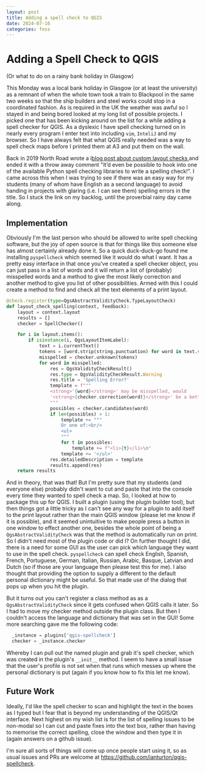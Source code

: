 ```yaml
---
layout: post
title: Adding a spell check to QGIS
date: 2024-07-16
categories: foss
---
```


# Adding a Spell Check to QGIS

(Or what to do on a rainy bank holiday in Glasgow)

This Monday was a local bank holiday in Glasgow (or at least the university) as a remnant of when the whole 
town took a train to Blackpool in the same two weeks so that the ship builders and steel works could stop in a 
coordinated fashion. As is required in the UK the weather was awful so I stayed in and being bored looked at 
my long list of possible projects. I picked one that has been kicking around on the list for a while adding a 
spell checker for QGIS. As a dyslexic I have spell checking turned on in nearly every program I enter text 
into including `vim`, `InteliJ` and my browser. So I have always felt that what QGIS really needed was a way 
to spell check maps before I printed them at A3 and put them on the wall. 

Back in 2019 North Road wrote a i[blog post about custom layout checks 
](https://north-road.com/2019/01/14/on-custom-layout-checks-in-qgis-3-6-and-how-they-can-do-your-work-for-you/) 
and ended it with a throw away comment "It’d even be possible to hook into one of the available Python spell 
checking libraries to write a spelling check!". I came across this when I was trying to see if there was an 
easy way for my students (many of whom have English as a second language) to avoid handing in projects with 
glaring (i.e. I can see them) spelling errors in the title. So I stuck the link on my backlog, until the 
proverbial rainy day came along.

## Implementation

Obviously I'm the last person who should be allowed to write spell checking software, but the joy of open 
source is that for things like this someone else has almost certainly already done it. So a quick duck-duck-go 
found me installing `pyspellcheck` which seemed like it would do what I want. It has a pretty easy interface 
in that once you've created a spell checker object, you can just pass in a list of words and it will return a 
list of (probably) misspelled words and a method to give the most likely correction and another method to give 
you list of other possibilities. Armed with this I could create a method to find and check all the text 
elements of a print layout.

```py
@check.register(type=QgsAbstractValidityCheck.TypeLayoutCheck)
def layout_check_spelling(context, feedback):
    layout = context.layout
    results = []
    checker = SpellChecker()

    for i in layout.items():
        if isinstance(i, QgsLayoutItemLabel):
            text = i.currentText()
            tokens = [word.strip(string.punctuation) for word in text.split()]
            misspelled = checker.unknown(tokens)
            for word in misspelled:
                res = QgsValidityCheckResult()
                res.type = QgsValidityCheckResult.Warning
                res.title = 'Spelling Error?'
                template = f"""
                <strong>'{word}</strong>' may be misspelled, would
                '<strong>{checker.correction(word)}</strong>' be a better choice?
                """
                possibles = checker.candidates(word)
                if len(possibles) > 1:
                    template += """
                    Or one of:<br/>
                    <ul>
                    """
                    for t in possibles:
                        template += f"<li>{t}</li>\n"
                    template += '</ul>'
                res.detailedDescription = template
                results.append(res)
    return results
```

And in theory, that was that! But I'm pretty sure that my students (and everyone else) probably didn't want to 
cut and paste that into the console every time they wanted to spell check a map. So, I looked at how to 
package this up for QGIS. I built a plugin (using the plugin builder tool), but then things got a little 
tricky as I can't see any way for a plugin to add itself to the print layout rather than the main QGIS window 
(please let me know if it is possible), and it seemed unintuitive to make people press a button in one window 
to effect another one, besides the whole point of being a `QgsAbstractValidityCheck` was that the method is 
automatically run on print. So I didn't need most of the plugin code or did I? On further thought I did, there 
is a need for some GUI as the user can pick which language they want to use in the spell check. `pyspellcheck` 
can spell check English, Spanish, French, Portuguese, German, Italian, Russian, Arabic, Basque, Latvian and 
Dutch (so if those are your language then please test this for me). I also thought that providing the option 
to supply a different to the default personal dictionary might be useful. So that made use of the dialog that 
pops up when you hit the plugin. 

But it turns out you can't register a class method as as a `QgsAbstractValidityCheck` since it gets confused 
when QGIS calls it later. So I had to move my checker method outside the plugin class. But then I couldn't 
access the language and dictionary that was set in the GUI! Some more searching gave me the following code:

```py
  _instance = plugins['qgis-spellcheck']
  checker = _instance.checker
```

Whereby I can pull out the named plugin and grab it's spell checker, which was created in the plugin's 
`__init__` method. I seem to have a small issue that the user's profile is not set when that runs which messes 
up where the personal dictionary is put (again if you know how to fix this let me know). 


## Future Work

Ideally, I'd like the spell checker to scan and highlight the text in the boxes as I typed but I fear that is 
beyond my understanding of the QGIS/Qt interface. Next highest on my wish list is for the list of spelling 
issues to be non-modal so I can cut and paste fixes into the text box, rather than having to memorise the 
correct spelling, close the window and then type it in (again answers on a github issue). 

I'm sure all sorts of things will come up once people start using it, so as usual issues and PRs are welcome 
at https://github.com/ianturton/qgis-spellcheck.

